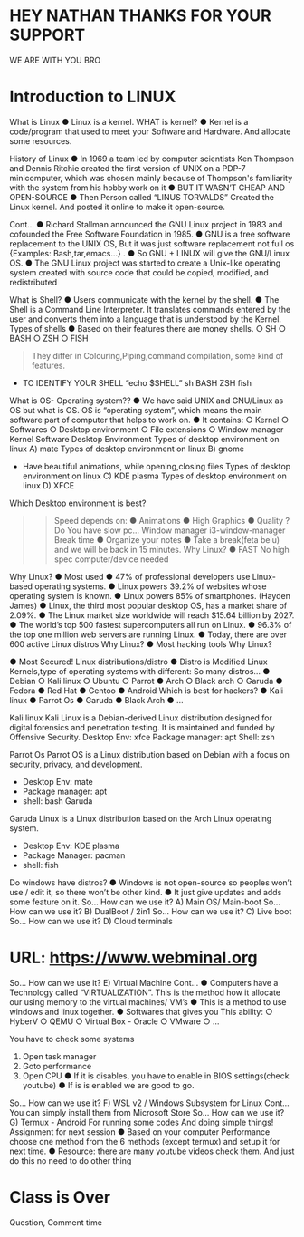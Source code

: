 # HEY NATHAN THANKS FOR YOUR SUPPORT 
WE ARE WITH YOU BRO

# Introduction to LINUX


What is Linux
● Linux is a kernel.
WHAT is kernel?
● Kernel is a 
code/program that used 
to meet your Software 
and Hardware. And 
allocate some 
resources.

History of Linux
● In 1969 a team led by computer scientists Ken
Thompson and Dennis Ritchie created the first
version of UNIX on a PDP-7 minicomputer,
which was chosen mainly because of
Thompson's familiarity with the system from his
hobby work on it
● BUT IT WASN’T CHEAP AND OPEN-SOURCE
● Then Person called “LINUS TORVALDS” 
Created the Linux kernel. And posted it online 
to make it open-source.


Cont…
● Richard Stallman announced the GNU Linux
project in 1983 and cofounded the Free
Software Foundation in 1985.
● GNU is a free software replacement to the UNIX
OS, But it was just software replacement not full
os {Examples: Bash,tar,emacs…} .
● So GNU + LINUX will give the GNU/Linux OS.
● The GNU Linux project was started to create a 
Unix-like operating system created with source 
code that could be copied, modified, and 
redistributed


What is Shell?
● Users communicate with the 
kernel by the shell.
● The Shell is a Command Line 
Interpreter. It translates 
commands entered by the user 
and converts them into a 
language that is understood by 
the Kernel.
Types of shells
● Based on their features there are money shells.
○ SH
○ BASH
○ ZSH
○ FISH
> They differ in Colouring,Piping,command compilation, 
some kind of features.
- TO IDENTIFY YOUR SHELL “echo $SHELL”
sh
BASH
ZSH
fish


What is OS- Operating system??
● We have said UNIX and GNU/Linux as OS but what is OS. 
OS is “operating system”, which means the main software 
part of computer that helps to work on.
● It contains:
○ Kernel
○ Softwares
○ Desktop environment
○ File extensions
○ Window manager
Kernel
Software
Desktop Environment 
Types of desktop environment on linux
A) mate
Types of desktop environment on linux
B) gnome
- Have beautiful animations, while opening,closing files
Types of desktop environment on linux
C) KDE plasma
Types of desktop environment on linux
D) XFCE


Which Desktop environment is best?
>> Speed depends on:
● Animations
● High Graphics
● Quality
>? Do You have slow pc…
Window manager
i3-window-manager
Break time
● Organize your notes
● Take a break(feta belu) and we will be 
back in 15 minutes.
Why Linux?
● FAST
No high spec computer/device 
needed


Why Linux?
● Most used 
● 47% of professional developers use Linux-based 
operating systems. 
● Linux powers 39.2% of websites whose operating 
system is known.
● Linux powers 85% of smartphones. (Hayden James)
● Linux, the third most popular desktop OS, has a 
market share of 2.09%.
● The Linux market size worldwide will reach $15.64 
billion by 2027. 
● The world’s top 500 fastest supercomputers all run on 
Linux. 
● 96.3% of the top one million web servers are running 
Linux.
● Today, there are over 600 active Linux distros
Why Linux?
● Most hacking tools
Why Linux?


● Most Secured!
Linux distributions/distro
● Distro is Modified Linux Kernels,type of operating systems with different:
So many distros…
● Debian
○ Kali linux
○ Ubuntu
○ Parrot
● Arch
○ Black 
arch
○ Garuda
● Fedora
● Red Hat
● Gentoo
● Android
Which is best for hackers?
● Kali linux
● Parrot Os
● Garuda
● Black Arch
● …

Kali linux
Kali Linux is a Debian-derived Linux distribution designed for
digital forensics and penetration testing. It is maintained and
funded by Offensive Security.
Desktop Env: xfce
Package manager: apt
Shell: zsh

Parrot Os
Parrot OS is a Linux distribution based on Debian with a focus on
security, privacy, and development.
- Desktop Env: mate
- Package manager: apt
- shell: bash
Garuda

Garuda Linux is a Linux distribution based on the Arch Linux operating
system.
- Desktop Env: KDE plasma
- Package Manager: pacman
- shell: fish


Do windows have distros?
● Windows is not open-source so 
peoples won’t use / edit it, so there 
won’t be other kind.
● It just give updates and adds some 
feature on it.
So… How can we use it?
A) Main OS/ Main-boot
So… How can we use it?
B) DualBoot / 2in1
So… How can we use it?
C) Live boot
So… How can we use it?
D) Cloud terminals

# URL: https://www.webminal.org
So… How can we use it?
E) Virtual Machine
Cont…
● Computers have a Technology called 
“VIRTUALIZATION”. This is the 
method how it allocate our using 
memory to the virtual machines/ VM’s 
● This is a method to use windows and 
linux together.
● Softwares that gives you This ability:
○ HyberV
○ QEMU
○ Virtual Box - Oracle
○ VMware
○ …

You have to check some systems
1. Open task manager
2. Goto performance
3. Open CPU
● If it is disables, you have 
to enable in BIOS 
settings(check youtube)
● If is is enabled we are 
good to go.


So… How can we use it?
F) WSL v2 / Windows Subsystem for Linux
Cont…
You can simply install them from Microsoft Store
So… How can we use it?
G) Termux - Android
For running some codes
And doing simple things!
Assignment for next session
● Based on your computer Performance choose one 
method from the 6 methods (except termux) and 
setup it for next time.
● Resource: there are many youtube videos check 
them.
And just do this no need to do other thing

 # Class is Over
Question, Comment time